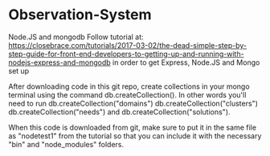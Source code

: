 # Observation-System
Node.JS and mongodb 
Follow tutorial at: https://closebrace.com/tutorials/2017-03-02/the-dead-simple-step-by-step-guide-for-front-end-developers-to-getting-up-and-running-with-nodejs-express-and-mongodb in order to get Express, Node.JS and Mongo set up

After downloading code in this git repo, create collections in your mongo terminal using the command db.createCollection().
In other words you'll need to run db.createCollection("domains") db.createCollection("clusters") db.createCollection("needs") and db.createCollection("solutions").

When this code is downloaded from git, make sure to put it in the same file as "nodetest1" from the tutorial so that you can include it with the necessary "bin" and "node_modules" folders. 

